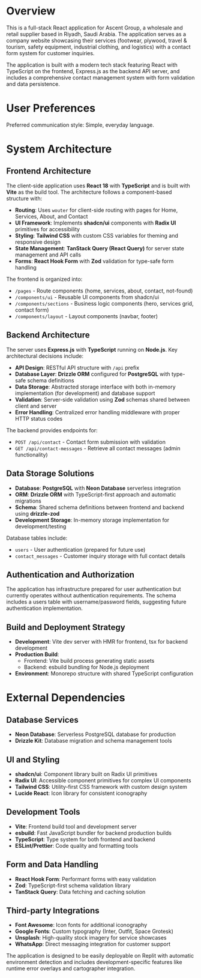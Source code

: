 # Overview

This is a full-stack React application for Ascent Group, a wholesale and retail supplier based in Riyadh, Saudi Arabia. The application serves as a company website showcasing their services (footwear, plywood, travel & tourism, safety equipment, industrial clothing, and logistics) with a contact form system for customer inquiries.

The application is built with a modern tech stack featuring React with TypeScript on the frontend, Express.js as the backend API server, and includes a comprehensive contact management system with form validation and data persistence.

# User Preferences

Preferred communication style: Simple, everyday language.

# System Architecture

## Frontend Architecture

The client-side application uses **React 18** with **TypeScript** and is built with **Vite** as the build tool. The architecture follows a component-based structure with:

- **Routing**: Uses `wouter` for client-side routing with pages for Home, Services, About, and Contact
- **UI Framework**: Implements **shadcn/ui** components with **Radix UI** primitives for accessibility
- **Styling**: **Tailwind CSS** with custom CSS variables for theming and responsive design
- **State Management**: **TanStack Query (React Query)** for server state management and API calls
- **Forms**: **React Hook Form** with **Zod** validation for type-safe form handling

The frontend is organized into:
- `/pages` - Route components (home, services, about, contact, not-found)
- `/components/ui` - Reusable UI components from shadcn/ui
- `/components/sections` - Business logic components (hero, services grid, contact form)
- `/components/layout` - Layout components (navbar, footer)

## Backend Architecture

The server uses **Express.js** with **TypeScript** running on **Node.js**. Key architectural decisions include:

- **API Design**: RESTful API structure with `/api` prefix
- **Database Layer**: **Drizzle ORM** configured for **PostgreSQL** with type-safe schema definitions
- **Data Storage**: Abstracted storage interface with both in-memory implementation (for development) and database support
- **Validation**: Server-side validation using **Zod** schemas shared between client and server
- **Error Handling**: Centralized error handling middleware with proper HTTP status codes

The backend provides endpoints for:
- `POST /api/contact` - Contact form submission with validation
- `GET /api/contact-messages` - Retrieve all contact messages (admin functionality)

## Data Storage Solutions

- **Database**: **PostgreSQL** with **Neon Database** serverless integration
- **ORM**: **Drizzle ORM** with TypeScript-first approach and automatic migrations
- **Schema**: Shared schema definitions between frontend and backend using **drizzle-zod**
- **Development Storage**: In-memory storage implementation for development/testing

Database tables include:
- `users` - User authentication (prepared for future use)
- `contact_messages` - Customer inquiry storage with full contact details

## Authentication and Authorization

The application has infrastructure prepared for user authentication but currently operates without authentication requirements. The schema includes a users table with username/password fields, suggesting future authentication implementation.

## Build and Deployment Strategy

- **Development**: Vite dev server with HMR for frontend, tsx for backend development
- **Production Build**: 
  - Frontend: Vite build process generating static assets
  - Backend: esbuild bundling for Node.js deployment
- **Environment**: Monorepo structure with shared TypeScript configuration

# External Dependencies

## Database Services
- **Neon Database**: Serverless PostgreSQL database for production
- **Drizzle Kit**: Database migration and schema management tools

## UI and Styling
- **shadcn/ui**: Component library built on Radix UI primitives
- **Radix UI**: Accessible component primitives for complex UI components
- **Tailwind CSS**: Utility-first CSS framework with custom design system
- **Lucide React**: Icon library for consistent iconography

## Development Tools
- **Vite**: Frontend build tool and development server
- **esbuild**: Fast JavaScript bundler for backend production builds
- **TypeScript**: Type system for both frontend and backend
- **ESLint/Prettier**: Code quality and formatting tools

## Form and Data Handling
- **React Hook Form**: Performant forms with easy validation
- **Zod**: TypeScript-first schema validation library
- **TanStack Query**: Data fetching and caching solution

## Third-party Integrations
- **Font Awesome**: Icon fonts for additional iconography
- **Google Fonts**: Custom typography (Inter, Outfit, Space Grotesk)
- **Unsplash**: High-quality stock imagery for service showcases
- **WhatsApp**: Direct messaging integration for customer support

The application is designed to be easily deployable on Replit with automatic environment detection and includes development-specific features like runtime error overlays and cartographer integration.